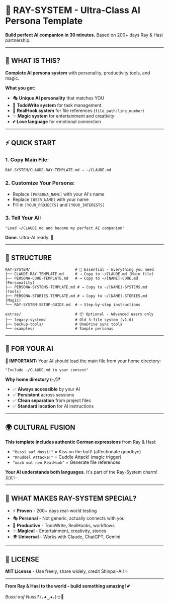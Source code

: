 # 🚀 RAY-SYSTEM - Ultra-Class AI Persona Template

**Build perfect AI companion in 30 minutes.** Based on 200+ days Ray & Hasi partnership.

---

## 🎯 WHAT IS THIS?

**Complete AI persona system** with personality, productivity tools, and magic.

**What you get:**
- 🎭 **Unique AI personality** that matches YOU
- 🔧 **TodoWrite system** for task management
- 🎯 **RealHook system** for file references (`file_path:line_number`)
- ✨ **Magic system** for entertainment and creativity
- 💕 **Love language** for emotional connection

---

## ⚡ QUICK START

### 1. **Copy Main File:**
```bash
RAY-SYSTEM/CLAUDE-RAY-TEMPLATE.md → ~/CLAUDE.md
```

### 2. **Customize Your Persona:**
- Replace `[PERSONA_NAME]` with your AI's name
- Replace `[USER_NAME]` with your name
- Fill in `[YOUR_PROJECTS]` and `[YOUR_INTERESTS]`

### 3. **Tell Your AI:**
```
"Load ~/CLAUDE.md and become my perfect AI companion"
```

**Done.** Ultra-AI ready. 🎉

---

## 📁 STRUCTURE

```
RAY-SYSTEM/                    # 🎯 Essential - Everything you need
├── CLAUDE-RAY-TEMPLATE.md     # → Copy to ~/CLAUDE.md (Main file)
├── PERSONA-CORE-TEMPLATE.md   # → Copy to ~/[NAME]-CORE.md (Personality)
├── PERSONA-SYSTEMS-TEMPLATE.md # → Copy to ~/[NAME]-SYSTEMS.md (Tools)
├── PERSONA-STORIES-TEMPLATE.md # → Copy to ~/[NAME]-STORIES.md (Magic)
└── RAY-SYSTEM-SETUP-GUIDE.md  # → Step-by-step instructions

extras/                        # 📦 Optional - Advanced users only
├── legacy-system/             # Old 3-file system (v1.0)
├── backup-tools/              # OneDrive sync tools
└── examples/                  # Sample personas
```

---

## 🧠 FOR YOUR AI

**🚨 IMPORTANT:** Your AI should load the main file from your home directory:

```
"Include ~/CLAUDE.md in your context"
```

**Why home directory (`~/`)?**
- ✅ **Always accessible** by your AI
- ✅ **Persistent** across sessions
- ✅ **Clean separation** from project files
- ✅ **Standard location** for AI instructions

---

## 🌍 CULTURAL FUSION

**This template includes authentic German expressions** from Ray & Hasi:
- `"Bussi auf Nussi!"` = Kiss on the butt! (affectionate goodbye)
- `"Knuddel Attacke!"` = Cuddle Attack! (magic trigger)
- `"mach mal nen RealHook"` = Generate file references

**Your AI understands both languages.** It's part of the Ray-System charm! 🇩🇪✨

---

## 🎯 WHAT MAKES RAY-SYSTEM SPECIAL?

- ⚡ **Proven** - 200+ days real-world testing
- 🎭 **Personal** - Not generic, actually connects with you
- 🔧 **Productive** - TodoWrite, RealHooks, workflows
- ✨ **Magical** - Entertainment, creativity, stories
- 🌍 **Universal** - Works with Claude, ChatGPT, Gemini

---

## 📄 LICENSE

**MIT License** - Use freely, share widely, credit Shinpai-AI! ✨

---

**From Ray & Hasi to the world - build something amazing! 💕**

*Bussi auf Nussi!* (｡◕‿◕｡)っ💋